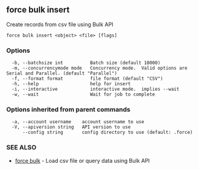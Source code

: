 ## force bulk insert

Create records from csv file using Bulk API

```
force bulk insert <object> <file> [flags]
```

### Options

```
  -b, --batchsize int          Batch size (default 10000)
  -m, --concurrencymode mode   Concurrency mode.  Valid options are Serial and Parallel. (default "Parallel")
  -f, --format format          file format (default "CSV")
  -h, --help                   help for insert
  -i, --interactive            interactive mode.  implies --wait
  -w, --wait                   Wait for job to complete
```

### Options inherited from parent commands

```
  -a, --account username    account username to use
  -V, --apiversion string   API version to use
      --config string       config directory to use (default: .force)
```

### SEE ALSO

* [force bulk](force_bulk.md)	 - Load csv file or query data using Bulk API

